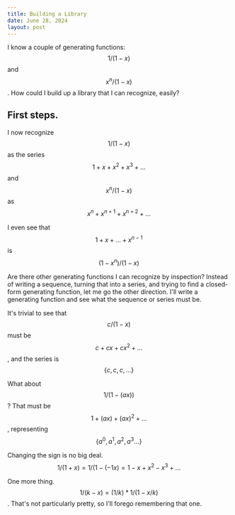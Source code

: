 ```yaml
---
title: Building a Library
date: June 28, 2024
layout: post
---
```


I know a couple of generating functions: $$1/(1-x)$$ and $$x^n/(1-x)$$.
How could I build up a library that I can recognize, easily?

## First steps.
I now recognize $$1/(1-x)$$ as the series $$1+x+x^2+x^3+...$$
and $$x^n/(1-x)$$ as $$x^n+x^{n+1}+x^{n+2}+...$$

I even see that $$1+x+...+x^{n-1}$$ is $$(1-x^n)/(1-x)$$

Are there other generating functions I can recognize by inspection?
Instead of writing a sequence, turning that into a series,
and trying to find a closed-form generating function,
let me go the other direction.
I'll write a generating function and see what the sequence or series must be.

It's trivial to see that $$c/(1-x)$$ must be $$c + cx + cx^2 + ...$$, and the series is
$$\lbrace c, c, c, ... \rbrace$$

What about $$1/(1-(ax))$$ ?
That must be $$1+(ax) + (ax)^2 + ...$$,
representing $$\lbrace a^0, a^1, a^2, a^3 ... \rbrace$$

Changing the sign is no big deal.
$$1/(1+x) = 1/(1-(-1x) = 1 - x + x^2 - x^3 + ...$$

One more thing.  $$1/(k-x) = (1/k)*1/(1 - x/k)$$ .
That's not particularly pretty, so I'll forego remembering that one.






